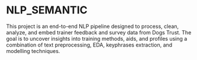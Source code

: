 # NLP_SEMANTIC
This project is an end-to-end NLP pipeline designed to process, clean, analyze, and embed trainer feedback and survey data from Dogs Trust. The goal is to uncover insights into training methods, aids, and profiles using a combination of text preprocessing, EDA, keyphrases extraction, and modelling techniques.
